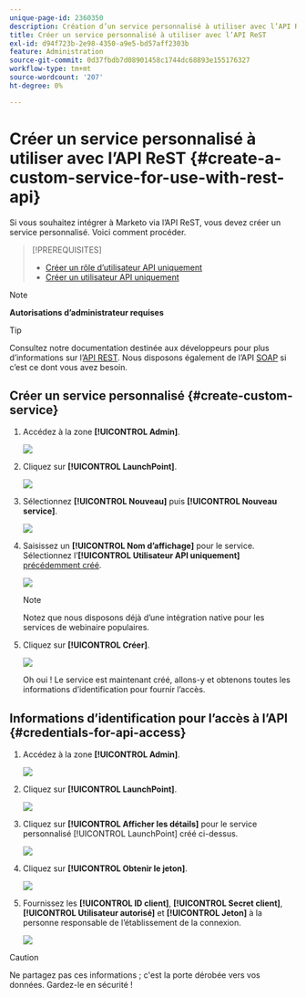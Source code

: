 ```yaml
---
unique-page-id: 2360350
description: Création d’un service personnalisé à utiliser avec l’API ReST - Documents Marketo - Documentation du produit
title: Créer un service personnalisé à utiliser avec l’API ReST
exl-id: d94f723b-2e98-4350-a9e5-bd57aff2303b
feature: Administration
source-git-commit: 0d37fbdb7d08901458c1744dc68893e155176327
workflow-type: tm+mt
source-wordcount: '207'
ht-degree: 0%

---
```


# Créer un service personnalisé à utiliser avec l’API ReST {#create-a-custom-service-for-use-with-rest-api}

Si vous souhaitez intégrer à Marketo via l’API ReST, vous devez créer un service personnalisé. Voici comment procéder.

>[!PREREQUISITES]
>
>* [Créer un rôle d’utilisateur API uniquement](/help/marketo/product-docs/administration/users-and-roles/create-an-api-only-user-role.md)
>* [Créer un utilisateur API uniquement](/help/marketo/product-docs/administration/users-and-roles/create-an-api-only-user.md)
>

>[!NOTE]
>
>**Autorisations d’administrateur requises**

>[!TIP]
>
>Consultez notre documentation destinée aux développeurs pour plus d’informations sur l’[API REST](https://developer.adobe.com/marketo-apis/). Nous disposons également de l’API [SOAP](https://experienceleague.adobe.com/en/docs/marketo-developer/marketo/soap/soap-api) si c’est ce dont vous avez besoin.

## Créer un service personnalisé {#create-custom-service}

1. Accédez à la zone **[!UICONTROL Admin]**.

   ![](assets/create-a-custom-service-for-use-with-rest-api-1.png)

1. Cliquez sur **[!UICONTROL LaunchPoint]**.

   ![](assets/create-a-custom-service-for-use-with-rest-api-2.png)

1. Sélectionnez **[!UICONTROL Nouveau]** puis **[!UICONTROL Nouveau service]**.

   ![](assets/create-a-custom-service-for-use-with-rest-api-3.png)

1. Saisissez un **[!UICONTROL Nom d’affichage]** pour le service. Sélectionnez l’**[!UICONTROL Utilisateur API uniquement]** [précédemment créé](/help/marketo/product-docs/administration/users-and-roles/create-an-api-only-user.md).

   ![](assets/create-a-custom-service-for-use-with-rest-api-4.png)

   >[!NOTE]
   >
   >Notez que nous disposons déjà d’une intégration native pour les services de webinaire populaires.

1. Cliquez sur **[!UICONTROL Créer]**.

   ![](assets/create-a-custom-service-for-use-with-rest-api-5.png)

   Oh oui ! Le service est maintenant créé, allons-y et obtenons toutes les informations d’identification pour fournir l’accès.

## Informations d’identification pour l’accès à l’API {#credentials-for-api-access}

1. Accédez à la zone **[!UICONTROL Admin]**.

   ![](assets/create-a-custom-service-for-use-with-rest-api-6.png)

1. Cliquez sur **[!UICONTROL LaunchPoint]**.

   ![](assets/create-a-custom-service-for-use-with-rest-api-7.png)

1. Cliquez sur **[!UICONTROL Afficher les détails]** pour le service personnalisé [!UICONTROL LaunchPoint] créé ci-dessus.

   ![](assets/create-a-custom-service-for-use-with-rest-api-8.png)

1. Cliquez sur **[!UICONTROL Obtenir le jeton]**.

   ![](assets/create-a-custom-service-for-use-with-rest-api-9.png)

1. Fournissez les **[!UICONTROL ID client]**, **[!UICONTROL Secret client]**, **[!UICONTROL Utilisateur autorisé]** et **[!UICONTROL Jeton]** à la personne responsable de l’établissement de la connexion.

   ![](assets/create-a-custom-service-for-use-with-rest-api-10.png)

>[!CAUTION]
>
>Ne partagez pas ces informations ; c&#39;est la porte dérobée vers vos données. Gardez-le en sécurité !
